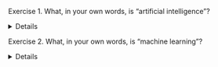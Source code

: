 Exercise 1. What, in your own words, is “artificial intelligence”?
<details>
  answer here
</details>
  
Exercise 2. What, in your own words, is “machine learning”?
    
<details> answer here <\details>
  
Exercise 3. Describe an autoencoder? (Recall the two “pieces”)
  
<details> answer here <\details>
  
Exercise 4. Give a real-world example of some “factors of variations”
  
<details> answer here <\details>
  
Exercise 5. How does deep learning solve the central problem in representative learning?
Exercise 6. Describe what a MLP ( ) is
Exercise 7. Describe the difference between computational graphs and probabilistic modeling graphs. For instance, what is the difference in the meaning of “depth”?
Exercise 8. What is a ”linear model” in the context of machine learning? Why would the
perceptron and ADALINE both be classified as linear models?
Exercise 9. Give one reason why the brain is not as large of a factor in deep learning
research today
Exercise 10. What is the central idea of connectionism?
Exercise 11. What is a distributed representation?
Exercise 12. When was the BackProp algorithm first introduced?
Exercise 13. What is LSTM? (Just a brief description of the idea – we won’t see the details
until chapter 10)
Exercise 14. What is MNIST? Why did Hinton call MNIST ”the drosophila of machine
learning”?
Exercise 15. As a rough rule of thumb, how many labeled examples per category are
required for a supervised deep learning network to achieve acceptable performance? What
about for the network to achieve roughly human-level performance?

